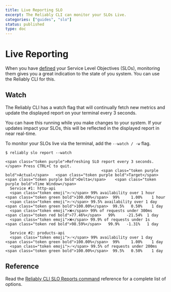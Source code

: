 ```yaml
---
title: Live Reporting SLO
excerpt: The Reliably CLI can monitor your SLOs Live.
categories: ["guides", "slo"]
status: published
type: doc
---
```

# Live Reporting

When you have [defined](./define-slos/) your Service Level Objectives (SLOs), monitoring them gives you a great indication to the state of you system. You can use the Reliably CLI for this.

## Watch

The Reliably CLI has a watch flag that will continually fetch
new metrics and update the displayed report on your terminal every 3 seconds.

You can have this running while you make changes to your system. If your
updates impact your SLOs, this will be reflected in the displayed report in
near real-time.

To monitor your SLOs live via the terminal, add the `--watch / -w` flag.

```
$ reliably slo report --watch
```

```reliably
<span class="token purple">Refreshing SLO report every 3 seconds.</span> Press CTRL+C to quit.
                                          <span class="token purple bold">Actual</span>   <span class="token purple bold">Target</span>  <span class="token purple bold">Delta</span>    <span class="token purple bold">Time Window</span>  
  Service #1: http-api                           
  <span class="token emoji">✅</span> 99% availability over 1 hour         <span class="token green bold">100.00%</span>  99%     1.00%    1 hour       
  <span class="token emoji">✅</span> 99.5% availability over 1 day        <span class="token green bold">100.00%</span>  99.5%   0.50%    1 day        
  <span class="token emoji">❌</span> 99% of requests under 300ms          <span class="token red bold">77.46%</span>   99%     -21.54%  1 day        
  <span class="token emoji">❌</span> 99.9% of requests under 1s           <span class="token red bold">98.59%</span>   99.9%   -1.31%   1 day        
                                                                           
  Service #2: products-api                       
  <span class="token emoji">✅</span> 99% availability over 1 day          <span class="token green bold">100.00%</span>  99%     1.00%    1 day        
  <span class="token emoji">✅</span> 99.5% of requests under 200ms        <span class="token green bold">100.00%</span>  99.5%   0.50%    1 day
```

## Reference

Read the [Reliably CLI SLO Reports command][ref-slo-report] reference for a
 complete list of options.

[ref-slo-report]:/docs/reference/cli/reliably-slo-report/